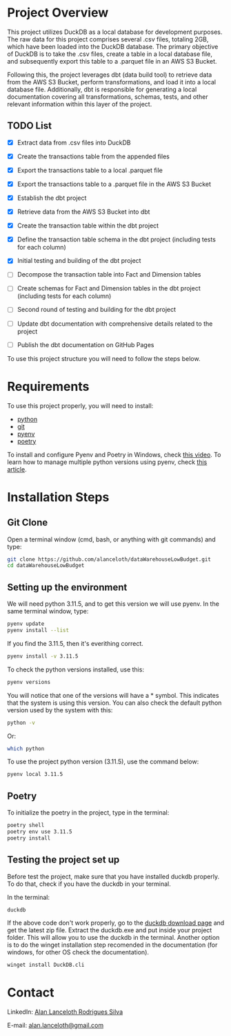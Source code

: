 
# Project Overview

This project utilizes DuckDB as a local database for development purposes. The raw data for this project comprises several .csv files, totaling 2GB, which have been loaded into the DuckDB database. The primary objective of DuckDB is to take the .csv files, create a table in a local database file, and subsequently export this table to a .parquet file in an AWS S3 Bucket.

Following this, the project leverages dbt (data build tool) to retrieve data from the AWS S3 Bucket, perform transformations, and load it into a local database file. Additionally, dbt is responsible for generating a local documentation covering all transformations, schemas, tests, and other relevant information within this layer of the project.

## TODO List

- [x] Extract data from .csv files into DuckDB
- [x] Create the transactions table from the appended files
- [x] Export the transactions table to a local .parquet file
- [x] Export the transactions table to a .parquet file in the AWS S3 Bucket
- [x] Establish the dbt project
- [x] Retrieve data from the AWS S3 Bucket into dbt
- [x] Create the transaction table within the dbt project
- [x] Define the transaction table schema in the dbt project (including tests for each column)
- [x] Initial testing and building of the dbt project
- [ ] Decompose the transaction table into Fact and Dimension tables
- [ ] Create schemas for Fact and Dimension tables in the dbt project (including tests for each column)
- [ ] Second round of testing and building for the dbt project
- [ ] Update dbt documentation with comprehensive details related to the project
- [ ] Publish the dbt documentation on GitHub Pages



To use this project structure you will need to follow the steps below.

# Requirements
To use this project properly, you will need to install:
- [python](https://www.python.org/downloads/)
- [git](https://git-scm.com/downloads)
- [pyenv](https://pypi.org/project/pyenv/)
- [poetry](https://python-poetry.org/)

To install and configure Pyenv and Poetry in Windows, check [this video](https://www.youtube.com/watch?v=547Jr26duHQ&pp=ygUgaG93IHRvIGluc3RhbGwgcG9ldHJ5IGluIHdpbmRvd3M%3D).
To learn how to manage multiple python versions using pyenv, check [this article](https://realpython.com/intro-to-pyenv/).

# Installation Steps

## Git Clone
Open a terminal window (cmd, bash, or anything with git commands) and type:
```bash
git clone https://github.com/alanceloth/dataWarehouseLowBudget.git
cd dataWarehouseLowBudget
```

## Setting up the environment
We will need python 3.11.5, and to get this version we will use pyenv.
In the same terminal window, type:

```bash
pyenv update
pyenv install --list
```
If you find the 3.11.5, then it's everithing correct.

```bash
pyenv install -v 3.11.5
```

To check the python versions installed, use this:
```bash
pyenv versions
```
You will notice that one of the versions will have a * symbol. This indicates that the system is using this version.
You can also check the default python version used by the system with this:
```bash
python -v
```
Or:
```bash
which python
```

To use the project python version (3.11.5), use the command below:

```bash
pyenv local 3.11.5
```

## Poetry

To initialize the poetry in the project, type in the terminal:

```bash
poetry shell
poetry env use 3.11.5
poetry install
```

## Testing the project set up
Before test the project, make sure that you have installed duckdb properly. To do that, check if you have the duckdb in your terminal.

In the terminal:
```bash
duckdb
```
If the above code don't work properly, go to the [duckdb download page](https://duckdb.org/docs/installation/index?version=latest&environment=cli&installer=binary&platform=win) and get the latest zip file. Extract the duckdb.exe and put inside your project folder. This will allow you to use the duckdb in the terminal.
Another option is to do the winget installation step recomended in the documentation (for windows, for other OS check the documentation).

```bash
winget install DuckDB.cli
```


# Contact

LinkedIn: [Alan Lanceloth Rodrigues Silva](https://www.linkedin.com/in/alanlanceloth/)

E-mail: [alan.lanceloth@gmail.com](mailto:alan.lanceloth@gmail.com)
